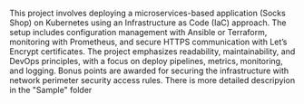 This project involves deploying a microservices-based application (Socks Shop) on Kubernetes using an Infrastructure as Code (IaC) approach. The setup includes configuration management with Ansible or Terraform, monitoring with Prometheus, and secure HTTPS communication with Let’s Encrypt certificates. The project emphasizes readability, maintainability, and DevOps principles, with a focus on deploy pipelines, metrics, monitoring, and logging. Bonus points are awarded for securing the infrastructure with network perimeter security access rules. There is more detailed descripyion in the "Sample" folder
